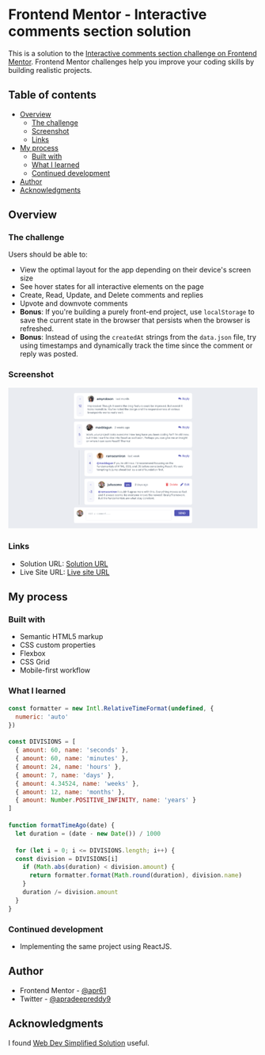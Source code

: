 # Frontend Mentor - Interactive comments section solution

This is a solution to the [Interactive comments section challenge on Frontend Mentor](https://www.frontendmentor.io/challenges/interactive-comments-section-iG1RugEG9). Frontend Mentor challenges help you improve your coding skills by building realistic projects.

## Table of contents

- [Overview](#overview)
  - [The challenge](#the-challenge)
  - [Screenshot](#screenshot)
  - [Links](#links)
- [My process](#my-process)
  - [Built with](#built-with)
  - [What I learned](#what-i-learned)
  - [Continued development](#continued-development)
- [Author](#author)
- [Acknowledgments](#acknowledgments)

## Overview

### The challenge

Users should be able to:

- View the optimal layout for the app depending on their device's screen size
- See hover states for all interactive elements on the page
- Create, Read, Update, and Delete comments and replies
- Upvote and downvote comments
- **Bonus**: If you're building a purely front-end project, use `localStorage` to save the current state in the browser that persists when the browser is refreshed.
- **Bonus**: Instead of using the `createdAt` strings from the `data.json` file, try using timestamps and dynamically track the time since the comment or reply was posted.

### Screenshot

![screenshot](./screenshot.png)

### Links

- Solution URL: [Solution URL](https://github.com/apr61/apr61.github.io/tree/main/intermediate/interactive-comments-section-main)
- Live Site URL: [Live site URL](https://apr61.github.io/intermediate/interactive-comments-section-main/)

## My process

### Built with

- Semantic HTML5 markup
- CSS custom properties
- Flexbox
- CSS Grid
- Mobile-first workflow

### What I learned

```js
const formatter = new Intl.RelativeTimeFormat(undefined, {
  numeric: 'auto'
})
  
const DIVISIONS = [
  { amount: 60, name: 'seconds' },
  { amount: 60, name: 'minutes' },
  { amount: 24, name: 'hours' },
  { amount: 7, name: 'days' },
  { amount: 4.34524, name: 'weeks' },
  { amount: 12, name: 'months' },
  { amount: Number.POSITIVE_INFINITY, name: 'years' }
]
  
function formatTimeAgo(date) {
  let duration = (date - new Date()) / 1000
  
  for (let i = 0; i <= DIVISIONS.length; i++) {
  const division = DIVISIONS[i]
    if (Math.abs(duration) < division.amount) {
      return formatter.format(Math.round(duration), division.name)
    }
    duration /= division.amount
  }
}
```

### Continued development

- Implementing the same project using ReactJS.

## Author

- Frontend Mentor - [@apr61](https://www.frontendmentor.io/profile/apr61)
- Twitter - [@apradeepreddy9](https://www.twitter.com/apradeepreddy9)

## Acknowledgments

I found [Web Dev Simplified Solution](https://www.youtube.com/watch?v=lyNetvEfvT0&t=5245s) useful.
